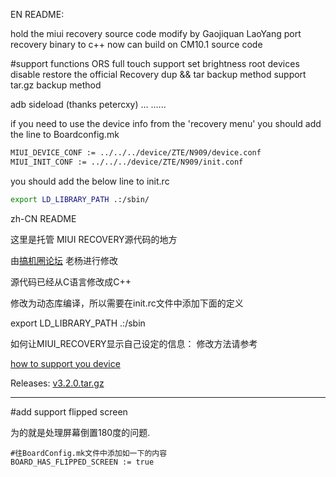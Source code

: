 EN README:

hold the miui recovery source code
modify by Gaojiquan LaoYang
port recovery binary to c++
now can build on CM10.1 source code

#support functions
ORS
full touch support 
set brightness
root devices
disable restore the official Recovery
dup && tar backup method 
support tar.gz backup method

adb sideload (thanks petercxy)
...
......




if you need to use the device info from the 'recovery menu'
you should add the line to Boardconfig.mk

```bash
MIUI_DEVICE_CONF := ../../../device/ZTE/N909/device.conf
MIUI_INIT_CONF := ../../../device/ZTE/N909/init.conf
```

you should add the below line to init.rc

```bash
export LD_LIBRARY_PATH .:/sbin/
```

zh-CN README

这里是托管 MIUI RECOVERY源代码的地方

由[搞机圈论坛](http://www.gaojiquan.com) 老杨进行修改

源代码已经从C语言修改成C++

修改为动态库编译，所以需要在init.rc文件中添加下面的定义

export LD_LIBRARY_PATH .:/sbin

如何让MIUI_RECOVERY显示自己设定的信息：
修改方法请参考

[how to support you device](/devices/README.md)

Releases:
<a href="https://github.com/sndnvaps/miui_recovery/archive/v3.2.0.tar.gz"> v3.2.0.tar.gz </a>

----------------------------------------------------------------------

#add support flipped screen

为的就是处理屏幕倒置180度的问题.

```
#往BoardConfig.mk文件中添加如一下的内容
BOARD_HAS_FLIPPED_SCREEN := true
```



